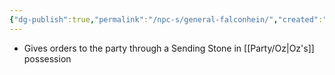 ```yaml
---
{"dg-publish":true,"permalink":"/npc-s/general-falconhein/","created":"","updated":""}
---
```



- Gives orders to the party through a Sending Stone in [[Party/Oz\|Oz's]] possession